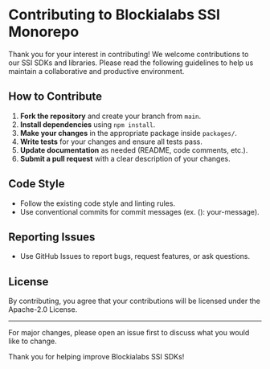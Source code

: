 # Contributing to Blockialabs SSI Monorepo

Thank you for your interest in contributing! We welcome contributions to our SSI SDKs and libraries. Please read the following guidelines to help us maintain a collaborative and productive environment.

## How to Contribute

1. **Fork the repository** and create your branch from `main`.
2. **Install dependencies** using `npm install`.
3. **Make your changes** in the appropriate package inside `packages/`.
4. **Write tests** for your changes and ensure all tests pass.
5. **Update documentation** as needed (README, code comments, etc.).
6. **Submit a pull request** with a clear description of your changes.

## Code Style

- Follow the existing code style and linting rules.
- Use conventional commits for commit messages (ex. <type>(<scope>): your-message).

## Reporting Issues

- Use GitHub Issues to report bugs, request features, or ask questions.

## License

By contributing, you agree that your contributions will be licensed under the Apache-2.0 License.

---

For major changes, please open an issue first to discuss what you would like to change.

Thank you for helping improve Blockialabs SSI SDKs!
